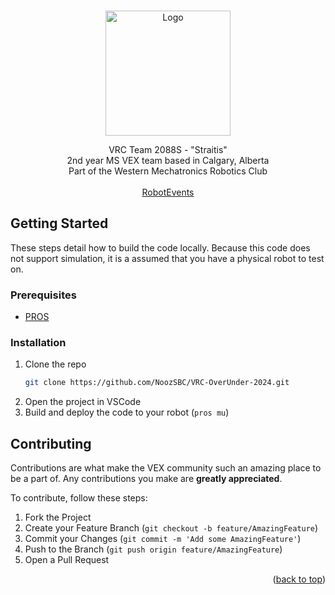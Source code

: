 <a name="readme-top"></a>

<!-- PROJECT LOGO -->
<br />
<div align="center">
  <a href="https://github.com/2088S">
    <img src="https://media.discordapp.net/attachments/918324957577093211/1087921955950313503/BE835697-5823-470A-951B-0C76C5AA13C2.png?width=463&height=463" alt="Logo" width="200">
  </a>

  <p align="center">
    VRC Team 2088S - "Straitis"
    <br/>
    2nd year MS VEX team based in Calgary, Alberta
    <br/>
    Part of the Western Mechatronics Robotics Club
    <br/>
    <br/>
    <a href="https://www.robotevents.com/teams/VRC/2088S">RobotEvents</a>
  </p>
</div>

<!-- GETTING STARTED -->
## Getting Started
These steps detail how to build the code locally. Because this code does not support simulation, it is a assumed that you have a physical robot to test on.

### Prerequisites
* [PROS](https://pros.cs.purdue.edu/)

### Installation
1. Clone the repo
   ```sh
   git clone https://github.com/NoozSBC/VRC-OverUnder-2024.git
   ```
2. Open the project in VSCode
3. Build and deploy the code to your robot (`pros mu`)

<!-- CONTRIBUTING -->
## Contributing
Contributions are what make the VEX community such an amazing place to be a part of. Any contributions you make are **greatly appreciated**.

To contribute, follow these steps:

1. Fork the Project
2. Create your Feature Branch (`git checkout -b feature/AmazingFeature`)
3. Commit your Changes (`git commit -m 'Add some AmazingFeature'`)
4. Push to the Branch (`git push origin feature/AmazingFeature`)
5. Open a Pull Request

<p align="right">(<a href="#readme-top">back to top</a>)</p>
